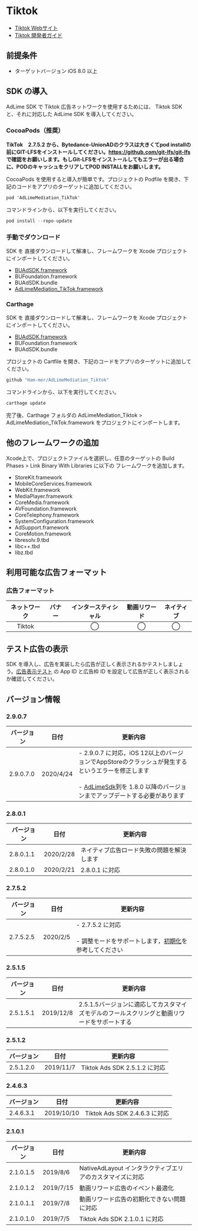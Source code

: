 # Tiktok
- [Tiktok Webサイト](https://ad.oceanengine.com/union/media/login/?from=i18n)
- [Tiktok 開発者ガイド](https://ad.oceanengine.com/union/media/union/download)

## 前提条件
- ターゲットバージョン iOS 8.0 以上

## SDK の導入
AdLime SDK で Tiktok 広告ネットワークを使用するためには、 Tiktok SDK と、それに対応した AdLime SDK を導入してください。

### CocoaPods（推奨）
**TikTok　2.7.5.2 から、Bytedance-UnionADのクラスは大きくてpod installの前にGIT-LFSをインストールしてください。https://github.com/git-lfs/git-lfs で確認をお願いします。もしGit-LFSをインストールしてもエラーが出る場合に、PODのキャッシュをクリアしてPOD INSTALLをお願いします。**

CocoaPods を使用すると導入が簡単です。プロジェクトの Podfile を開き、下記のコードをアプリのターゲットに追加してください。
```objectivec
pod 'AdLimeMediation_TikTok'
```

コマンドラインから、以下を実行してください。
```objectivec
pod install --repo-update
```

### 手動でダウンロード
SDK を 直接ダウンロードして解凍し、フレームワークを Xcode プロジェクトにインポートしてください。
- [BUAdSDK.framework](https://github.com/Ham-mer/AdLime-iOS-Pub/raw/master/DownloadZip/Networks/BUAdSDK/BUAdSDK_2.9.0.7.zip)
- BUFoundation.framework
- BUAdSDK.bundle
- [AdLimeMediation_TikTok.framework](https://github.com/Ham-mer/AdLime-iOS-Pub/raw/master/DownloadZip/AdLimeMediation_TikTok/2.9.0.7.0.zip)

### Carthage
SDK を 直接ダウンロードして解凍し、フレームワークを Xcode プロジェクトにインポートしてください。
- [BUAdSDK.framework](https://github.com/Ham-mer/AdLime-iOS-Pub/raw/master/DownloadZip/Networks/BUAdSDK/BUAdSDK_2.9.0.7.zip)
- BUFoundation.framework
- BUAdSDK.bundle

プロジェクトの Cartfile を開き、下記のコードをアプリのターゲットに追加してください。
```objectivec
github "Ham-mer/AdLimeMediation_Tiktok"
```

コマンドラインから、以下を実行してください。
```objectivec
carthage update
```

完了後、Carthage フォルダの AdLimeMediation_Tiktok > AdLimeMediation_TikTok.framework をプロジェクトにインポートします。

## 他のフレームワークの追加
Xcode上で、プロジェクトファイルを選択し、任意のターゲットの Build Phases > Link Binary With Libraries に以下の フレームワークを追加します。

- StoreKit.framework
- MobileCoreServices.framework
- WebKit.framework
- MediaPlayer.framework
- CoreMedia.framework
- AVFoundation.framework
- CoreTelephony.framework
- SystemConfiguration.framework
- AdSupport.framework
- CoreMotion.framework
- libresolv.9.tbd
- libc++.tbd
- libz.tbd

## 利用可能な広告フォーマット

### 広告フォーマット
|ネットワーク|バナー   |インタースティシャル        |動画リワード |ネイティブ |
|:-----:|:----:|:----------:|:------:|:----:|
|Tiktok |      | ◯          |◯       |◯     |

## テスト広告の表示
SDK を導入し、広告を実装したら広告が正しく表示されるかテストしましょう。[広告表示テスト](./test.md#TikTok) の App ID と広告枠 ID を設定して広告が正しく表示されるか確認してください。

## バージョン情報

### 2.9.0.7
| バージョン        | 日付       | 更新内容                           |
|-----------------|------------|----------------------------------|
| 2.9.0.7.0       | 2020/4/24  | - 2.9.0.7 に対応，iOS 12以上のバージョンでAppStoreのクラッシュが発生するというエラーを修正します<br><br>- [AdLimeSdk](./init.md)到を 1.8.0 以降のバージョンまでアップデートする必要があります|

### 2.8.0.1
| バージョン        | 日付       | 更新内容                           |
|-----------------|------------|----------------------------------|
| 2.8.0.1.1       | 2020/2/28   | ネイティブ広告ロード失敗の問題を解決します|
| 2.8.0.1.0       | 2020/2/21   | 2.8.0.1 に対応|

### 2.7.5.2
| バージョン        | 日付       | 更新内容                           |
|-----------------|------------|----------------------------------|
| 2.7.5.2.5       | 2020/2/5    | - 2.7.5.2 に対応<br><br>- 調整モードをサポートします，[初期化](./init.md)を参考してください|

### 2.5.1.5
| バージョン        | 日付       | 更新内容                           |
|-----------------|------------|----------------------------------|
| 2.5.1.5.1       | 2019/12/8   | 2.5.1.5バージョンに適応してカスタマイズモデルのフールスクリングと動画リワードをサポートする|

### 2.5.1.2
| バージョン        | 日付       | 更新内容                           |
|-----------------|------------|----------------------------------|
| 2.5.1.2.0       | 2019/11/7   | Tiktok Ads SDK 2.5.1.2 に対応|

### 2.4.6.3
| バージョン        | 日付       | 更新内容                           |
|-----------------|------------|----------------------------------|
| 2.4.6.3.1       | 2019/10/10  | Tiktok Ads SDK 2.4.6.3 に対応|

### 2.1.0.1
| バージョン        | 日付       | 更新内容                           |
|-----------------|------------|----------------------------------|
| 2.1.0.1.5       | 2019/8/6    | NativeAdLayout インタラクティブエリアのカスタマイズに対応|
| 2.1.0.1.2       | 2019/7/15   | 動画リワード広告のイベント最適化             |
| 2.1.0.1.1       | 2019/7/8    | 動画リワード広告の初期化できない問題に対応 |
| 2.1.0.1.0       | 2019/7/5    | Tiktok Ads SDK 2.1.0.1 に対応|
